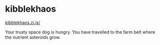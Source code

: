 [//]: # (Autogenerated by https://github.com/BarnabyShearer/meta)

# kibblekhaos

[kibblekhaos.zi.is/](https://kibblekhaos.zi.is/)

Your trusty space dog is hungry. You have travelled to the farm belt where the nutrient asteroids grow.

